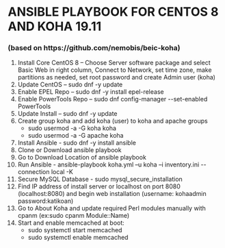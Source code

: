 <h1>ANSIBLE PLAYBOOK FOR CENTOS 8 AND KOHA 19.11</h1> 
<h3>(based on https://github.com/nemobis/beic-koha)</h3>

<ol>
  <li>Install Core CentOS 8 – Choose Server software package and select Basic Web in right column, Connect to Network, set time zone, make partitions as needed, set root password and create Admin user (koha) </li>
  <li>Update CentOS – sudo dnf -y update</li>
  <li>Enable EPEL Repo – sudo dnf -y install epel-release</li>
  <li>Enable PowerTools Repo – sudo dnf config-manager --set-enabled PowerTools</li>
  <li>Update Install – sudo dnf -y update</li>
  <li>Create group koha and add koha (user) to koha and apache groups
    <ul>
      <li>sudo usermod -a -G koha koha</li>
      <li>sudo usermod -a -G apache koha</li>
    </ul>
  </li>
  <li>Install Ansible - sudo dnf -y install ansible</li>
  <li>Clone or Download ansible playbook</li>
  <li>Go to Download Location of ansible playbook</li>
  <li>Run Ansible - ansible-playbook koha.yml –u koha –i inventory.ini --connection local -K</li>
  <li>Secure MySQL Database - sudo mysql_secure_installation</li>
  <li>Find IP address of install server or localhost on port 8080 (localhost:8080) and begin web installation (username: kohaadmin password:katikoan)</li>
  <li>Go to About Koha and update required Perl modules manually with cpanm (ex:sudo cpanm Module::Name)</li>
  <li>Start and enable memcached at boot:
    <ul>
      <li>sudo systemctl start memcached</li>
      <li>sudo systemctl enable memcached</li>
    </ul>
  </li>
</ol>
